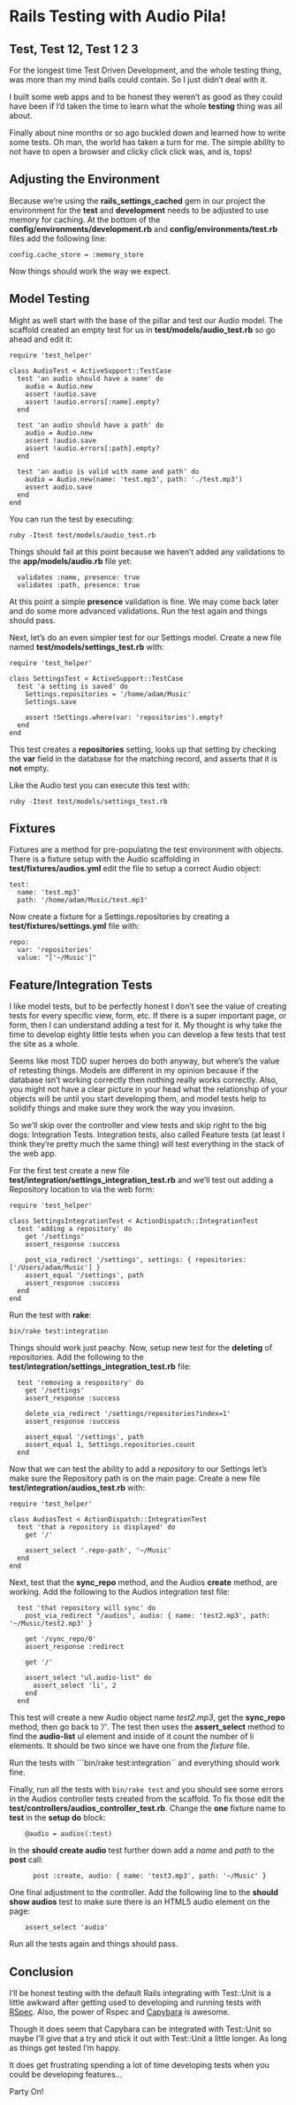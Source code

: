# Rails Testing with Audio Pila!

## Test, Test 12, Test 1 2 3

For the longest time Test Driven Development, and the whole testing thing, was more than my mind balls could contain.  So I just didn’t deal with it.

I built some web apps and to be honest they weren’t as good as they could have been if I’d taken the time to learn what the whole **testing** thing was all about.

Finally about nine months or so ago buckled down and learned how to write some tests.  Oh man, the world has taken a turn for me.  The simple ability to not have to open a browser and clicky click click was, and is, tops!

## Adjusting the Environment

Because we’re using the **rails_settings_cached** gem in our project the environment for the **test** and **development** needs to be adjusted to use memory for caching.  At the bottom of the **config/environments/development.rb** and **config/environments/test.rb** files add the following line:

```
config.cache_store = :memory_store
```

Now things should work the way we expect.

## Model Testing

Might as well start with the base of the pillar and test our Audio model.  The scaffold created an empty test for us in **test/models/audio_test.rb** so go ahead and edit it:

```
require 'test_helper'

class AudioTest < ActiveSupport::TestCase
  test 'an audio should have a name' do
    audio = Audio.new
    assert !audio.save
    assert !audio.errors[:name].empty?
  end

  test 'an audio should have a path' do
    audio = Audio.new
    assert !audio.save
    assert !audio.errors[:path].empty?
  end

  test 'an audio is valid with name and path' do
    audio = Audio.new(name: 'test.mp3', path: './test.mp3')
    assert audio.save
  end
end
```

You can run the test by executing:

```
ruby -Itest test/models/audio_test.rb
```

Things should fail at this point because we haven’t added any validations to the **app/models/audio.rb** file yet:

```
  validates :name, presence: true
  validates :path, presence: true
```

At this point a simple **presence** validation is fine.  We may come back later and do some more advanced validations.  Run the test again and things should pass.

Next, let’s do an even simpler test for our Settings model.  Create a new file named **test/models/settings_test.rb** with:

```
require 'test_helper'

class SettingsTest < ActiveSupport::TestCase
  test 'a setting is saved' do
    Settings.repositories = '/home/adam/Music'
    Settings.save

    assert !Settings.where(var: 'repositories').empty?
  end
end
```

This test creates a **repositories** setting, looks up that setting by checking the **var** field in the database for the matching record, and asserts that it is **not** empty.

Like the Audio test you can execute this test with:

```
ruby -Itest test/models/settings_test.rb
```

## Fixtures

Fixtures are a method for pre-populating the test environment with objects.  There is a fixture setup with the Audio scaffolding in **test/fixtures/audios.yml** edit the file to setup a correct Audio object:

```
test:
  name: 'test.mp3'
  path: '/home/adam/Music/test.mp3'
```

Now create a fixture for a Settings.repositories by creating a **test/fixtures/settings.yml** file with:

```
repo:
  var: 'repositories'
  value: "['~/Music']"
```

## Feature/Integration Tests

I like model tests, but to be perfectly honest I don’t see the value of creating tests for every specific view, form, etc.  If there is a super important page, or form, then I can understand adding a test for it.  My thought is why take the time to develop eighty little tests when you can develop a few tests that test the site as a whole.

Seems like most TDD super heroes do both anyway, but where’s the value of retesting things.  Models are different in my opinion because if the database isn’t working correctly then nothing really works correctly.  Also, you might not have a clear picture in your head what the relationship of your objects will be until you start developing them, and model tests help to solidify things and make sure they work the way you invasion.

So we’ll skip over the controller and view tests and skip right to the big dogs: Integration Tests.  Integration tests, also called Feature tests (at least I think they’re pretty much the same thing) will test everything in the stack of the web app.

For the first test create a new file **test/integration/settings_integration_test.rb** and we’ll test out adding a Repository location to via the web form:

```
require 'test_helper'

class SettingsIntegrationTest < ActionDispatch::IntegrationTest
  test 'adding a repository' do
    get '/settings'
    assert_response :success

    post_via_redirect '/settings', settings: { repositories: ['/Users/adam/Music'] }
    assert_equal '/settings', path
    assert_response :success
  end
end
```

Run the test with **rake**: 

```
bin/rake test:integration
```

Things should work just peachy.  Now, setup  new test for the **deleting** of repositories.  Add the following to the **test/integration/settings_integration_test.rb** file:

```
  test 'removing a respository' do
    get '/settings'
    assert_response :success

    delete_via_redirect '/settings/repositories?index=1'
    assert_response :success

    assert_equal '/settings', path
    assert_equal 1, Settings.repositories.count
  end
```

Now that we can test the ability to add a *repository* to our Settings let’s make sure the Repository path is on the main page.  Create a new file **test/integration/audios_test.rb** with:

```
require 'test_helper'

class AudiosTest < ActionDispatch::IntegrationTest
  test 'that a repository is displayed' do
    get '/'

    assert_select '.repo-path', '~/Music'
  end
end
```

Next, test that the **sync_repo** method, and the Audios **create** method, are working.  Add the following to the Audios integration test file:

```
  test 'that repository will sync' do
    post_via_redirect "/audios", audio: { name: 'test2.mp3', path: '~/Music/test2.mp3' }

    get '/sync_repo/0'
    assert_response :redirect

    get '/'

    assert_select "ul.audio-list" do
      assert_select 'li', 2
    end
  end
```

This test will create a new Audio object name *test2.mp3*, get the **sync_repo** method, then go back to *’/‘*.  The test then uses the **assert_select** method to find the **audio-list** ul element and inside of it count the number of li elements.  It should be two since we have one from the *fixture* file.

Run the tests with ```bin/rake test:integration`` and everything should work fine.

Finally, run all the tests with ```bin/rake test``` and you should see some errors in the Audios controller tests created from the scaffold.  To fix those edit the **test/controllers/audios_controller_test.rb**.  Change the **one** fixture name to **test** in the **setup do** block:

```
    @audio = audios(:test)
```

In the **should create audio** test further down add a *name* and *path* to the **post** call:

```
      post :create, audio: { name: 'test3.mp3', path: '~/Music' }
```

One final adjustment to the controller.  Add the following line to the **should show audios** test to make sure there is an HTML5 audio element on the page:

```
    assert_select 'audio'
```

Run all the tests again and things should pass.

## Conclusion

I’ll be honest testing with the default Rails integrating with Test::Unit is a little awkward after getting used to developing and running tests with [RSpec](http://rspec.info/).  Also, the power of Rspec and [Capybara](http://jnicklas.github.io/capybara/) is awesome.  

Though it does seem that Capybara can be integrated with Test::Unit so maybe I’ll give that a try and stick it out with Test::Unit a little longer.  As long as things get tested I’m happy.

It does get frustrating spending a lot of time developing tests when you could be developing features…

Party On!


